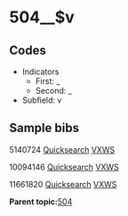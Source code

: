 # 504\_\_$v

## Codes

-   Indicators
    -   First: \_
    -   Second: \_
-   Subfield: v

## Sample bibs

5140724 [Quicksearch](https://search.library.yale.edu/catalog/5140724) [VXWS](http://prodorbis.library.yale.edu:7014/vxws/GetHoldingsService?bibId=5140724)

10094146 [Quicksearch](https://search.library.yale.edu/catalog/10094146) [VXWS](http://prodorbis.library.yale.edu:7014/vxws/GetHoldingsService?bibId=10094146)

11661820 [Quicksearch](https://search.library.yale.edu/catalog/11661820) [VXWS](http://prodorbis.library.yale.edu:7014/vxws/GetHoldingsService?bibId=11661820)

**Parent topic:**[504](../../tags/504/504.md)

